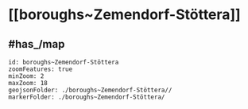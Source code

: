 # [[boroughs~Zemendorf-Stöttera]] 


## #has_/map  



```leaflet
id: boroughs~Zemendorf-Stöttera
zoomFeatures: true 
minZoom: 2 
maxZoom: 18
geojsonFolder: ./boroughs~Zemendorf-Stöttera//
markerFolder: ./boroughs~Zemendorf-Stöttera/
```

